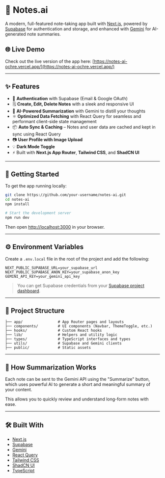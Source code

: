 # 📝 Notes.ai

A modern, full-featured note-taking app built with [Next.js](https://nextjs.org), powered by [Supabase](https://supabase.com) for authentication and storage, and enhanced with [Gemini](https://google.com/genai) for AI-generated note summaries.

## 🌐 Live Demo

Check out the live version of the app here: [https://notes-ai-ochre.vercel.app/](https://notes-ai-ochre.vercel.app/)

---

## ✨ Features

- 🔐 **Authentication** with Supabase (Email & Google OAuth)
- 🗒️ **Create, Edit, Delete Notes** with a sleek and responsive UI
- 🧠 **AI-Powered Summarization** with Gemini to distill your thoughts
- ⚛️ **Optimized Data Fetching** with React Query for seamless and performant client-side state management
- 📦 **Auto Sync & Caching** – Notes and user data are cached and kept in sync using React Query
- 📷 **User Profile with Image Upload**
- 💡 **Dark Mode Toggle**
- ⚡ Built with **Next.js App Router**, **Tailwind CSS**, and **ShadCN UI**

---

## 🚀 Getting Started

To get the app running locally:

```bash
git clone https://github.com/your-username/notes-ai.git
cd notes-ai
npm install

# Start the development server
npm run dev
```

Then open [http://localhost:3000](http://localhost:3000) in your browser.

---

## ⚙️ Environment Variables

Create a `.env.local` file in the root of the project and add the following:

```env
NEXT_PUBLIC_SUPABASE_URL=your_supabase_url
NEXT_PUBLIC_SUPABASE_ANON_KEY=your_supabase_anon_key
GEMINI_API_KEY=your_gemini_api_key
```

> You can get Supabase credentials from your [Supabase project dashboard](https://app.supabase.com).

---

## 📁 Project Structure

```
├── app/                # App Router pages and layouts
├── components/         # UI components (Navbar, ThemeToggle, etc.)
├── hooks/              # Custom React hooks
├── lib/                # Helpers and utility logic
├── types/              # TypeScript interfaces and types
├── utils/              # Supabase and Gemini clients
├── public/             # Static assets
```

---

## 🧠 How Summarization Works

Each note can be sent to the Gemini API using the "Summarize" button, which uses powerful AI to generate a short and meaningful summary of your content.

This allows you to quickly review and understand long-form notes with ease.

---

## 🛠 Built With

- [Next.js](https://nextjs.org)
- [Supabase](https://supabase.com)
- [Gemini](https://google.com/genai)
- [React Query](https://tanstack.com/query/latest)
- [Tailwind CSS](https://tailwindcss.com)
- [ShadCN UI](https://ui.shadcn.dev)
- [TypeScript](https://www.typescriptlang.org)
